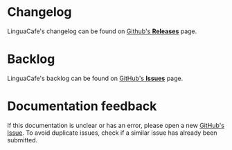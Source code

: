 # Changelog

LinguaCafe's changelog can be found on [Github's **Releases**](https://github.com/simjanos-dev/LinguaCafe/releases) page.

# Backlog

LinguaCafe's backlog can be found on [GitHub's **Issues**](https://github.com/simjanos-dev/LinguaCafe/issues) page.

# Documentation feedback

If this documentation is unclear or has an error, please open a new [GitHub's Issue](https://github.com/simjanos-dev/LinguaCafe/issues/new). To avoid duplicate issues, check if a similar issue has already been submitted.


